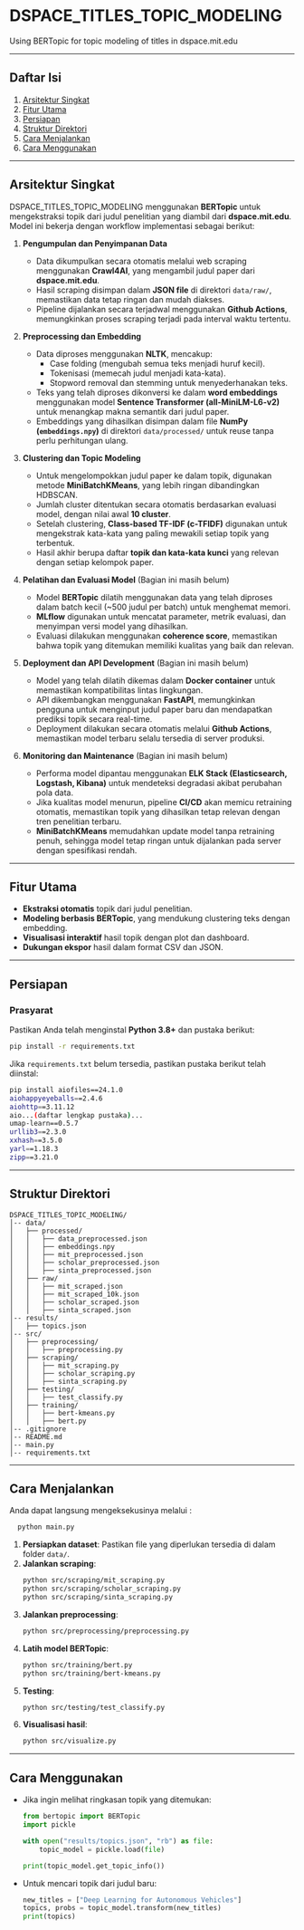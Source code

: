 # DSPACE_TITLES_TOPIC_MODELING

Using BERTopic for topic modeling of titles in dspace.mit.edu

---

## Daftar Isi
1. [Arsitektur Singkat](#arsitektur-singkat)
2. [Fitur Utama](#fitur-utama)
3. [Persiapan](#persiapan)
4. [Struktur Direktori](#struktur-direktori)
5. [Cara Menjalankan](#cara-menjalankan)
6. [Cara Menggunakan](#cara-menggunakan)

---

## Arsitektur Singkat
DSPACE_TITLES_TOPIC_MODELING menggunakan **BERTopic** untuk mengekstraksi topik dari judul penelitian yang diambil dari **dspace.mit.edu**. Model ini bekerja dengan workflow implementasi sebagai berikut:
1. **Pengumpulan dan Penyimpanan Data** 
   - Data dikumpulkan secara otomatis melalui web scraping menggunakan **Crawl4AI**, yang mengambil judul paper dari **dspace.mit.edu**.
   - Hasil scraping disimpan dalam **JSON file** di direktori `data/raw/`, memastikan data tetap ringan dan mudah diakses.
   - Pipeline dijalankan secara terjadwal menggunakan **Github Actions**, memungkinkan proses scraping terjadi pada interval waktu tertentu.

2. **Preprocessing dan Embedding**
   - Data diproses menggunakan **NLTK**, mencakup:
     - Case folding (mengubah semua teks menjadi huruf kecil).
     - Tokenisasi (memecah judul menjadi kata-kata).
     - Stopword removal dan stemming untuk menyederhanakan teks.
   - Teks yang telah diproses dikonversi ke dalam **word embeddings** menggunakan model **Sentence Transformer (all-MiniLM-L6-v2)** untuk menangkap makna semantik dari judul paper.
   - Embeddings yang dihasilkan disimpan dalam file **NumPy (`embeddings.npy`)** di direktori `data/processed/` untuk reuse tanpa perlu perhitungan ulang.

3. **Clustering dan Topic Modeling**
   - Untuk mengelompokkan judul paper ke dalam topik, digunakan metode **MiniBatchKMeans**, yang lebih ringan dibandingkan HDBSCAN.
   - Jumlah cluster ditentukan secara otomatis berdasarkan evaluasi model, dengan nilai awal **10 cluster**.
   - Setelah clustering, **Class-based TF-IDF (c-TFIDF)** digunakan untuk mengekstrak kata-kata yang paling mewakili setiap topik yang terbentuk.
   - Hasil akhir berupa daftar **topik dan kata-kata kunci** yang relevan dengan setiap kelompok paper.

4. **Pelatihan dan Evaluasi Model** (Bagian ini masih belum)
   - Model **BERTopic** dilatih menggunakan data yang telah diproses dalam batch kecil (~500 judul per batch) untuk menghemat memori.
   - **MLflow** digunakan untuk mencatat parameter, metrik evaluasi, dan menyimpan versi model yang dihasilkan.
   - Evaluasi dilakukan menggunakan **coherence score**, memastikan bahwa topik yang ditemukan memiliki kualitas yang baik dan relevan.

5. **Deployment dan API Development** (Bagian ini masih belum)
   - Model yang telah dilatih dikemas dalam **Docker container** untuk memastikan kompatibilitas lintas lingkungan.
   - API dikembangkan menggunakan **FastAPI**, memungkinkan pengguna untuk menginput judul paper baru dan mendapatkan prediksi topik secara real-time.
   - Deployment dilakukan secara otomatis melalui **Github Actions**, memastikan model terbaru selalu tersedia di server produksi.

6. **Monitoring dan Maintenance** (Bagian ini masih belum)
   - Performa model dipantau menggunakan **ELK Stack (Elasticsearch, Logstash, Kibana)** untuk mendeteksi degradasi akibat perubahan pola data.
   - Jika kualitas model menurun, pipeline **CI/CD** akan memicu retraining otomatis, memastikan topik yang dihasilkan tetap relevan dengan tren penelitian terbaru.
   - **MiniBatchKMeans** memudahkan update model tanpa retraining penuh, sehingga model tetap ringan untuk dijalankan pada server dengan spesifikasi rendah.

---

## Fitur Utama
- **Ekstraksi otomatis** topik dari judul penelitian.
- **Modeling berbasis BERTopic**, yang mendukung clustering teks dengan embedding.
- **Visualisasi interaktif** hasil topik dengan plot dan dashboard.
- **Dukungan ekspor** hasil dalam format CSV dan JSON.

---

## Persiapan
### Prasyarat
Pastikan Anda telah menginstal **Python 3.8+** dan pustaka berikut:
```bash
pip install -r requirements.txt
```

Jika `requirements.txt` belum tersedia, pastikan pustaka berikut telah diinstal:
```bash
pip install aiofiles==24.1.0 
aiohappyeyeballs==2.4.6
aiohttp==3.11.12
aio...(daftar lengkap pustaka)...
umap-learn==0.5.7
urllib3==2.3.0
xxhash==3.5.0
yarl==1.18.3
zipp==3.21.0
```

---

## Struktur Direktori
```
DSPACE_TITLES_TOPIC_MODELING/
│-- data/
│   ├── processed/
│   │   ├── data_preprocessed.json
│   │   ├── embeddings.npy
│   │   ├── mit_preprocessed.json
│   │   ├── scholar_preprocessed.json
│   │   ├── sinta_preprocessed.json
│   ├── raw/
│   │   ├── mit_scraped.json
│   │   ├── mit_scraped_10k.json
│   │   ├── scholar_scraped.json
│   │   ├── sinta_scraped.json
│-- results/
│   ├── topics.json
│-- src/
│   ├── preprocessing/
│   │   ├── preprocessing.py
│   ├── scraping/
│   │   ├── mit_scraping.py
│   │   ├── scholar_scraping.py
│   │   ├── sinta_scraping.py
│   ├── testing/
│   │   ├── test_classify.py
│   ├── training/
│   │   ├── bert-kmeans.py
│   │   ├── bert.py
│-- .gitignore
│-- README.md
│-- main.py
│-- requirements.txt
```

---

## Cara Menjalankan
Anda dapat langsung mengeksekusinya melalui :
 ```bash
   python main.py
   ```

1. **Persiapkan dataset**: Pastikan file yang diperlukan tersedia di dalam folder `data/`.
2. **Jalankan scraping**:
   ```bash
   python src/scraping/mit_scraping.py
   python src/scraping/scholar_scraping.py
   python src/scraping/sinta_scraping.py
   ```
3. **Jalankan preprocessing**:
   ```bash
   python src/preprocessing/preprocessing.py
   ```
4. **Latih model BERTopic**:
   ```bash
   python src/training/bert.py
   python src/training/bert-kmeans.py
   ```
5. **Testing**:
   ```bash
   python src/testing/test_classify.py
   ```
6. **Visualisasi hasil**:
   ```bash
   python src/visualize.py
   ```

---

## Cara Menggunakan
- Jika ingin melihat ringkasan topik yang ditemukan:
  ```python
  from bertopic import BERTopic
  import pickle

  with open("results/topics.json", "rb") as file:
      topic_model = pickle.load(file)

  print(topic_model.get_topic_info())
  ```
- Untuk mencari topik dari judul baru:
  ```python
  new_titles = ["Deep Learning for Autonomous Vehicles"]
  topics, probs = topic_model.transform(new_titles)
  print(topics)
  ```
